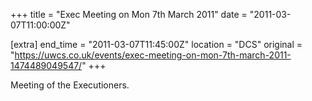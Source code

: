 +++
title = "Exec Meeting on Mon 7th March 2011"
date = "2011-03-07T11:00:00Z"

[extra]
end_time = "2011-03-07T11:45:00Z"
location = "DCS"
original = "https://uwcs.co.uk/events/exec-meeting-on-mon-7th-march-2011-1474489049547/"
+++

Meeting of the Executioners.

